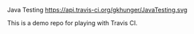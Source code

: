 Java Testing https://api.travis-ci.org/gkhunger/JavaTesting.svg

This is a demo repo for playing with Travis CI.
